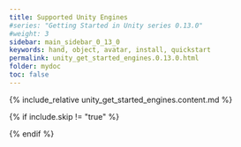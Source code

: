 ```yaml
---
title: Supported Unity Engines
#series: "Getting Started in Unity series 0.13.0"
#weight: 3
sidebar: main_sidebar_0_13_0
keywords: hand, object, avatar, install, quickstart
permalink: unity_get_started_engines.0.13.0.html
folder: mydoc
toc: false
---
```


{% include_relative unity_get_started_engines.content.md %}

{% if include.skip != "true" %}
<!--{% include custom/series_acme_next.html %}-->
{% endif %}
